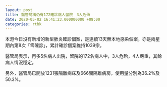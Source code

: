```yaml
---
layout: post
title: 醫管局稱仍有172確診病人留院　3人危殆
date: 2020-05-02 16:41:23.000000000 +08:00
categories: rthk
---
```


本港今日沒有新增的新型肺炎確診個案，是連續13天無本地感染個案，亦是兩星期內第8次「零確診」，累計確診個案維持1039宗。

醫管局表示，再多5名病人出院，留院的172名病人中，3人危殆，4人嚴重，其餘病人情況穩定。

另外，醫管局已開放1231張隔離病床及666間隔離病房，使用量分別為36.2%及50.3%。
